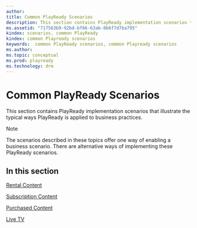 ```yaml
---
author:
title: Common PlayReady Scenarios
description: This section contains PlayReady implementation scenarios that illustrate the typical ways PlayReady is applied to business practices.
ms.assetid: "717563b9-92bd-bf66-63ab-8b6f7d7ba795"
kindex: scenarios, common PlayReady
kindex: common Playready scenarios
keywords:  common PlayReady scenarios, common Playready scenarios
ms.author:
ms.topic: conceptual
ms.prod: playready
ms.technology: drm
---
```



# Common PlayReady Scenarios


This section contains PlayReady implementation scenarios that illustrate the typical ways PlayReady is applied to business practices.

> [!NOTE]
> The scenarios described in these topics offer one way of enabling a business scenario. There are alternative ways of implementing these PlayReady scenarios.

## In this section

[Rental Content](scenariorentalcontent.md)

[Subscription Content](scenariosubscriptioncontent.md)

[Purchased Content](scenariopurchasedcontent.md)

[Live TV](scenariolivetv.md)

